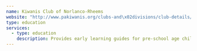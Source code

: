 ```yaml
---
name: Kiwanis Club of Norlanco-Rheems
website: "http://www.pakiwanis.org/clubs-and\x02divisions/club-details/?club_id=11"
type: education
services:
  - type: education
    description: Provides early learning guides for pre-school age children.
---
```

